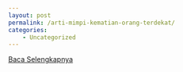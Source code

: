 ```yaml
---
layout: post
permalink: /arti-mimpi-kematian-orang-terdekat/
categories:
    - Uncategorized
---
```


[Baca Selengkapnya](/07)